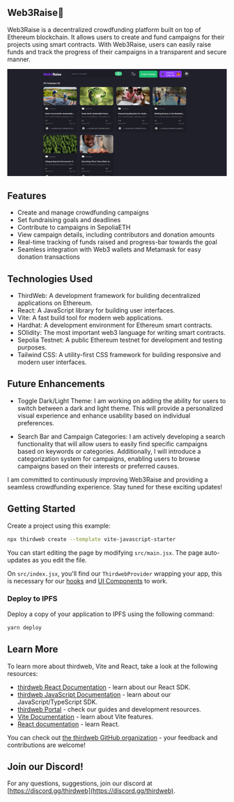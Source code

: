 ## Web3Raise💚
Web3Raise is a decentralized crowdfunding platform built on top of Ethereum blockchain. It allows users to create and fund campaigns for their projects using smart contracts. With Web3Raise, users can easily raise funds and track the progress of their campaigns in a transparent and secure manner.

![Screenshot](home.png)

## Features
- Create and manage crowdfunding campaigns
- Set fundraising goals and deadlines
- Contribute to campaigns in SepoliaETH
- View campaign details, including contributors and donation amounts
- Real-time tracking of funds raised and progress-bar towards the goal
- Seamless integration with Web3 wallets and Metamask for easy donation transactions

## Technologies Used
- ThirdWeb: A development framework for building decentralized applications on Ethereum.
- React: A JavaScript library for building user interfaces.
- Vite: A fast build tool for modern web applications.
- Hardhat: A development environment for Ethereum smart contracts.
- SOlidity: The most important web3 language for writing smart contracts.
- Sepolia Testnet: A public Ethereum testnet for development and testing purposes.
- Tailwind CSS: A utility-first CSS framework for building responsive and modern user interfaces.

## Future Enhancements
- Toggle Dark/Light Theme: I am working on adding the ability for users to switch between a dark and light theme. This will provide a personalized visual experience and enhance usability based on individual preferences.

- Search Bar and Campaign Categories: I am actively developing a search functionality that will allow users to easily find specific campaigns based on keywords or categories. Additionally, I will introduce a categorization system for campaigns, enabling users to browse campaigns based on their interests or preferred causes.

I am committed to continuously improving Web3Raise and providing a seamless crowdfunding experience. Stay tuned for these exciting updates!

## Getting Started

Create a project using this example:

```bash
npx thirdweb create --template vite-javascript-starter
```

You can start editing the page by modifying `src/main.jsx`. The page auto-updates as you edit the file.

On `src/index.jsx`, you'll find our `ThirdwebProvider` wrapping your app,
this is necessary for our [hooks](https://portal.thirdweb.com/react) and
[UI Components](https://portal.thirdweb.com/ui-components) to work.

### Deploy to IPFS

Deploy a copy of your application to IPFS using the following command:

```bash
yarn deploy
```

## Learn More

To learn more about thirdweb, Vite and React, take a look at the following resources:

- [thirdweb React Documentation](https://docs.thirdweb.com/react) - learn about our React SDK.
- [thirdweb JavaScript Documentation](https://docs.thirdweb.com/react) - learn about our JavaScript/TypeScript SDK.
- [thirdweb Portal](https://docs.thirdweb.com/react) - check our guides and development resources.
- [Vite Documentation](https://vitejs.dev/guide/) - learn about Vite features.
- [React documentation](https://reactjs.org/) - learn React.

You can check out [the thirdweb GitHub organization](https://github.com/thirdweb-dev) - your feedback and contributions are welcome!

## Join our Discord!

For any questions, suggestions, join our discord at [https://discord.gg/thirdweb](https://discord.gg/thirdweb).
